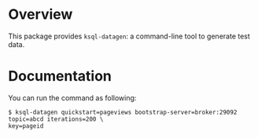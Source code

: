 # Overview

This package provides `ksql-datagen`: a command-line tool to generate test data.

# Documentation

You can run the command as following:
```shell
$ ksql-datagen quickstart=pageviews bootstrap-server=broker:29092 topic=abcd iterations=200 \
key=pageid
```